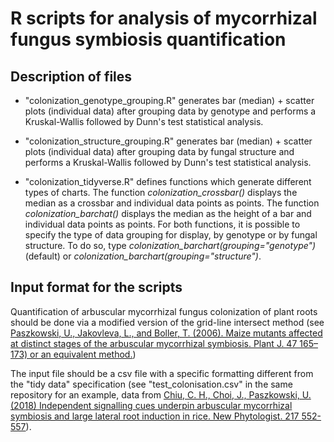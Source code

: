 # R scripts for analysis of mycorrhizal fungus symbiosis quantification

## Description of files
* "colonization_genotype_grouping.R" generates bar (median) + scatter plots (individual data) after grouping data by genotype and performs a 
Kruskal-Wallis followed by Dunn's test statistical analysis.

* "colonization_structure_grouping.R" generates bar (median) + scatter plots (individual data) after grouping data by fungal structure and 
performs a Kruskal-Wallis followed by Dunn's test statistical analysis.

* "colonization_tidyverse.R" defines functions which generate different types of charts. The function *colonization_crossbar()* displays the median as a crossbar and individual data points as points. The function *colonization_barchat()* displays the median as the height of a bar and individual data points as points. For both functions, it is possible to specify the type of data grouping for display, by genotype or by fungal structure. To do so, type *colonization_barchart(grouping="genotype")* (default) or *colonization_barchart(grouping="structure")*.

## Input format for the scripts
Quantification of arbuscular mycorrhizal fungus colonization of plant roots should be done via a modified version of the grid-line intersect 
method (see [Paszkowski, U., Jakovleva, L., and Boller, T. (2006). Maize mutants affected at distinct stages of the arbuscular mycorrhizal 
symbiosis. Plant J. 47 165–173) or an equivalent method.](https://www.ncbi.nlm.nih.gov/pubmed/16762030))

The input file should be a csv file with a specific formatting different from the "tidy data" specification (see "test_colonisation.csv" in 
the same repository for an example, data from [Chiu, C. H., Choi, J., Paszkowski, U. (2018) Independent signalling cues underpin arbuscular mycorrhizal symbiosis and large lateral root induction in rice. New Phytologist. 217 552-557](https://www.ncbi.nlm.nih.gov/pubmed/29194644)).

